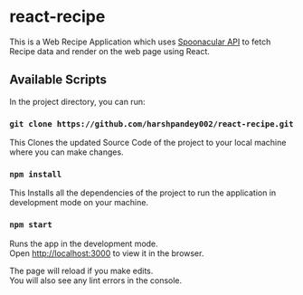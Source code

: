 # react-recipe

This is a Web Recipe Application which uses [Spoonacular API](https://spoonacular.com/food-api) to fetch Recipe data and render on the web page using React.

## Available Scripts

In the project directory, you can run:

### `git clone https://github.com/harshpandey002/react-recipe.git`

This Clones the updated Source Code of the project to your local machine where you can make changes.

### `npm install`

This Installs all the dependencies of the project to run the application in development mode on your machine.

### `npm start`

Runs the app in the development mode.\
Open [http://localhost:3000](http://localhost:3000) to view it in the browser.

The page will reload if you make edits.\
You will also see any lint errors in the console.
